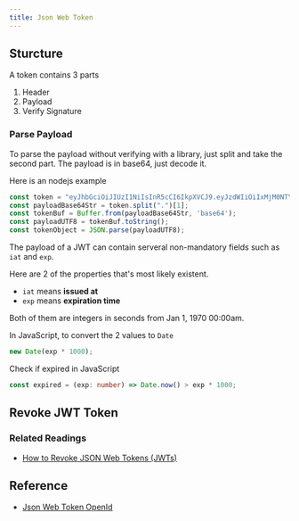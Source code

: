 ```yaml
---
title: Json Web Token
---
```


## Sturcture

A token contains 3 parts
1. Header
2. Payload
3. Verify Signature

### Parse Payload

To parse the payload without verifying with a library, just split and take the second part. The payload is in base64, just decode it. 

Here is an nodejs example

```js
const token = "eyJhbGciOiJIUzI1NiIsInR5cCI6IkpXVCJ9.eyJzdWIiOiIxMjM0NTY3ODkwIiwibmFtZSI6IkpvaG4gRG9lIiwiaWF0IjoxNTE2MjM5MDIyfQ.SflKxwRJSMeKKF2QT4fwpMeJf36POk6yJV_adQssw5c";
const payloadBase64Str = token.split(".")[1];
const tokenBuf = Buffer.from(payloadBase64Str, 'base64');
const payloadUTF8 = tokenBuf.toString();
const tokenObject = JSON.parse(payloadUTF8);
```

The payload of a JWT can contain serveral non-mandatory fields such as `iat` and `exp`.

Here are 2 of the properties that's most likely existent.

- `iat` means **issued at**
- `exp` means **expiration time**

Both of them are integers in seconds from Jan 1, 1970 00:00am.

In JavaScript, to convert the 2 values to `Date`

```js
new Date(exp * 1000);
```

Check if expired in JavaScript

```ts
const expired = (exp: number) => Date.now() > exp * 1000;
```




## Revoke JWT Token

### Related Readings

- [How to Revoke JSON Web Tokens (JWTs)](https://devops.com/how-to-revoke-json-web-tokens-jwts)

## Reference

- [Json Web Token OpenId](https://openid.net/specs/draft-jones-json-web-token-07.html)
